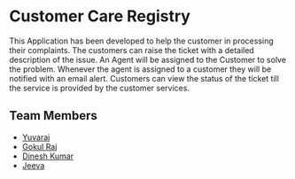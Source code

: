 # Customer Care Registry

This Application has been developed to help the customer in processing their complaints.  The customers can raise the ticket with a detailed description of the issue.  An Agent will be assigned to the Customer to solve the problem.  Whenever the agent is assigned to a customer they will be notified with an email alert.  Customers can view the status of the ticket till the service is provided by the customer services.

## Team Members

- [Yuvaraj](https://github.com/njyuva)
- [Gokul Raj](https://github.com/gokul252002)
- [Dinesh Kumar](https://github.com/dineshdk123)
- [Jeeva](https://github.com/therijeeva)
